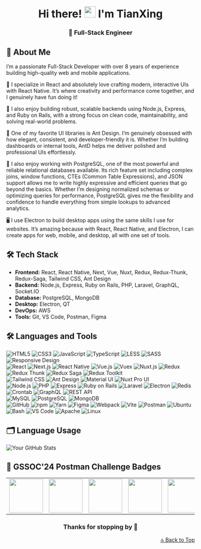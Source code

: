 <div align="center">
  <h1>Hi there! <img src="https://raw.githubusercontent.com/kaueMarques/kaueMarques/master/hi.gif" width="30px"/> I'm TianXing</h1>
  <h3>🚀 Full-Stack Engineer</h3>
</div>

## 👋 About Me
I’m a passionate Full-Stack Developer with over 8 years of experience building high-quality web and mobile applications.

💙 I specialize in React and absolutely love crafting modern, interactive UIs with React Native. It’s where creativity and performance come together, and I genuinely have fun doing it!

🚀 I also enjoy building robust, scalable backends using Node.js, Express, and Ruby on Rails, with a strong focus on clean code, maintainability, and solving real-world problems.

🎨 One of my favorite UI libraries is Ant Design. I’m genuinely obsessed with how elegant, consistent, and developer-friendly it is. Whether I’m building dashboards or internal tools, AntD helps me deliver polished and professional UIs effortlessly.

🧠 I also enjoy working with PostgreSQL, one of the most powerful and reliable relational databases available. Its rich feature set including complex joins, window functions, CTEs (Common Table Expressions), and JSON support allows me to write highly expressive and efficient queries that go beyond the basics. Whether I’m designing normalized schemas or optimizing queries for performance, PostgreSQL gives me the flexibility and confidence to handle everything from simple lookups to advanced analytics.

🖥️ I use Electron to build desktop apps using the same skills I use for websites. It’s amazing because with React, React Native, and Electron, I can create apps for web, mobile, and desktop, all with one set of tools.

## 🛠 Tech Stack
- **Frontend:** React, React Native, Next, Vue, Nuxt, Redux, Redux-Thunk, Redux-Saga, Tailwind CSS, Ant Design
- **Backend:** Node.js, Express, Ruby on Rails, PHP, Laravel, GraphQL, Socket.IO
- **Database:** PostgreSQL, MongoDB
- **Desktop:** Electron, QT
- **DevOps:** AWS
- **Tools:** Git, VS Code, Postman, Figma

## 🛠 Languages and Tools

![HTML5](https://img.shields.io/badge/HTML5-E34F26?style=flat&logo=html5&logoColor=white)
![CSS3](https://img.shields.io/badge/CSS3-1572B6?style=flat&logo=css3&logoColor=white)
![JavaScript](https://img.shields.io/badge/JavaScript-F7DF1E?style=flat&logo=javascript&logoColor=black)
![TypeScript](https://img.shields.io/badge/TypeScript-3178C6?style=flat&logo=typescript&logoColor=white)
![LESS](https://img.shields.io/badge/LESS-1D365D?style=flat&logo=less&logoColor=white)
![SASS](https://img.shields.io/badge/SASS-CC6699?style=flat&logo=sass&logoColor=white)
![Responsive Design](https://img.shields.io/badge/Responsive_Design-00BFFF?style=flat&logo=css3&logoColor=white)  
![React](https://img.shields.io/badge/React-61DAFB?style=flat&logo=react&logoColor=black)
![Next.js](https://img.shields.io/badge/Next.js-000000?style=flat&logo=nextdotjs&logoColor=white)
![React Native](https://img.shields.io/badge/React_Native-61DAFB?style=flat&logo=react&logoColor=black)
![Vue.js](https://img.shields.io/badge/Vue.js-4FC08D?style=flat&logo=vue.js&logoColor=white)
![Vuex](https://img.shields.io/badge/Vuex-35495E?style=flat&logo=vue.js&logoColor=white)
![Nuxt.js](https://img.shields.io/badge/Nuxt.js-00DC82?style=flat&logo=nuxt.js&logoColor=white)
![Redux](https://img.shields.io/badge/Redux-764ABC?style=flat&logo=redux&logoColor=white)
![Redux Thunk](https://img.shields.io/badge/Redux_Thunk-764ABC?style=flat&logo=redux&logoColor=white)
![Redux Saga](https://img.shields.io/badge/Redux_Saga-764ABC?style=flat&logo=redux&logoColor=white)
![Redux Toolkit](https://img.shields.io/badge/Redux_Toolkit-764ABC?style=flat&logo=redux&logoColor=white)  
![Tailwind CSS](https://img.shields.io/badge/Tailwind_CSS-06B6D4?style=flat&logo=tailwindcss&logoColor=white)
![Ant Design](https://img.shields.io/badge/Ant_Design-0170FE?style=flat&logo=antdesign&logoColor=white)
![Material UI](https://img.shields.io/badge/Material_UI-007FFF?style=flat&logo=mui&logoColor=white)
![Nuxt Pro UI](https://img.shields.io/badge/Nuxt_Pro_UI-18181B?style=flat&logo=nuxtdotjs&logoColor=white)  
![Node.js](https://img.shields.io/badge/Node.js-339933?style=flat&logo=nodedotjs&logoColor=white)
![PHP](https://img.shields.io/badge/PHP-777BB4?style=flat&logo=php&logoColor=white)
![Express](https://img.shields.io/badge/Express-000000?style=flat&logo=express&logoColor=white)
![Ruby on Rails](https://img.shields.io/badge/Ruby_on_Rails-CC0000?style=flat&logo=ruby-on-rails&logoColor=white)
![Laravel](https://img.shields.io/badge/Laravel-FF2D20?style=flat&logo=laravel&logoColor=white)
![Electron](https://img.shields.io/badge/Electron-47848F?style=flat&logo=Electron&logoColor=white)
![Redis](https://img.shields.io/badge/Redis-D32F2F?style=flat&logo=redis&logoColor=white)
![Crontab](https://img.shields.io/badge/Crontab-4EAA25?style=flat&logo=gnu-bash&logoColor=white)
![GraphQL](https://img.shields.io/badge/GraphQL-E10098?style=flat&logo=graphql&logoColor=white)
![REST API](https://img.shields.io/badge/REST_API-009688?style=flat)  
![MySQL](https://img.shields.io/badge/MySQL-4479A1?style=flat&logo=mysql&logoColor=white)
![PostgreSQL](https://img.shields.io/badge/PostgreSQL-4169E1?style=flat&logo=postgresql&logoColor=white)
![MongoDB](https://img.shields.io/badge/MongoDB-47A248?style=flat&logo=mongodb&logoColor=white)  
![GitHub](https://img.shields.io/badge/GitHub-181717?style=flat&logo=github&logoColor=white)
![npm](https://img.shields.io/badge/npm-CB3837?style=flat&logo=npm&logoColor=white)
![Yarn](https://img.shields.io/badge/Yarn-2C8EBB?style=flat&logo=yarn&logoColor=white)
![Figma](https://img.shields.io/badge/Figma-F24E1E?style=flat&logo=figma&logoColor=white)
![Webpack](https://img.shields.io/badge/webpack-8DD6F9?style=flat&logo=webpack&logoColor=black)
![Vite](https://img.shields.io/badge/Vite-646CFF?style=flat&logo=vite&logoColor=white)
![Postman](https://img.shields.io/badge/Postman-FF6C37?style=flat&logo=postman&logoColor=white)
![Ubuntu](https://img.shields.io/badge/Ubuntu-E95420?style=flat&logo=ubuntu&logoColor=white)
![Bash](https://img.shields.io/badge/Bash-4EAA25?style=flat&logo=gnu-bash&logoColor=white)
![VS Code](https://img.shields.io/badge/VS_Code-007ACC?style=flat&logo=visual-studio-code&logoColor=white)
![Apache](https://img.shields.io/badge/Apache-CA1F1F?style=flat&logo=apache&logoColor=white)
![Linux](https://img.shields.io/badge/Linux-FCC624?style=flat&logo=linux&logoColor=black)

## 🗂️ Language Usage

![Your GitHub Stats](https://github-readme-stats.vercel.app/api?username=webdev1007&show_icons=true&theme=dracula)

## 🏅 GSSOC'24 Postman Challenge Badges

<table align="center">
  <tr>
    <td><img src="https://raw.githubusercontent.com/GSSoC24/Postman-Challenge/main/docs/assets/Postman%20White.png" width="90" height="90" /></td>
    <td><img src="https://raw.githubusercontent.com/GSSoC24/Postman-Challenge/main/docs/assets/1.png" width="90" height="90" /></td>
    <td><img src="https://raw.githubusercontent.com/GSSoC24/Postman-Challenge/main/docs/assets/2.png" width="90" height="90" /></td>
    <td><img src="https://raw.githubusercontent.com/GSSoC24/Postman-Challenge/main/docs/assets/3.png" width="90" height="90" /></td>
    <td><img src="https://raw.githubusercontent.com/GSSoC24/Postman-Challenge/main/docs/assets/4.png" width="90" height="90" /></td>
    <td><img src="https://raw.githubusercontent.com/GSSoC24/Postman-Challenge/main/docs/assets/5.png" width="90" height="90" /></td>
  </tr>
</table>

<h3 align="center">Thanks for stopping by 🫶</h3>
<p align="right"><a href="#top">🔝 Back to Top</a></p>
